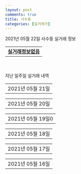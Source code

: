 ```yaml
---
layout: post
comments: true
title: 사수동
categories: [실거래가]
---
```


2021년 05월 22일 사수동 실거래 정보

<table>
  <tr>
    <td colspan="4" style="font-weight: bold;"><a href="https://search.naver.com/search.naver?query=실거래정보없음">실거래정보없음</a></td>
  </tr>
    
</table>
    
<div style="margin-top: 50px; margin-bottom: 13px">지난 일주일 실거래 내역</div>

  <table style="width: 100%; margin-bottom: 1px">
      <tr class="header">
        <td>2021년 05월 21일</td>
      </tr>
      <tr class="child" style="display: none">
        <td>
            
        <table>
          <tr>
            <td colspan="4" style="font-weight: bold;"><a href="https://search.naver.com/search.naver?query=브라운스톤 강북">브라운스톤 강북</a></td>
          </tr>

          <tr>
            <td>매매</td>
            <td>16층</td>
            <td>84.95㎡</td>
            <td>계약일 2021-05-09</td>
          </tr>
          <tr>
            <td colspan="4">35,700<br>기존최고가 35,700</td>
          </tr>
    
        </table>
        <table style="margin-top: 5px">
          <tr>
            <td colspan="4" style="font-weight: bold;"><a href="https://search.naver.com/search.naver?query=서희스타힐스테이">서희스타힐스테이</a></td>
          </tr>
    
          <tr>
            <td>월세</td>
            <td>3층</td>
            <td>99.9751㎡</td>
            <td>계약일 2021-04-09</td>
          </tr>
          <tr>
            <td colspan="4">25 (18,000)</td>
          </tr>
    
        </table>
    
        </td>
      </tr>
  </table>
    
  <table style="width: 100%; margin-bottom: 1px">
      <tr class="header">
        <td>2021년 05월 20일</td>
      </tr>
      <tr class="child" style="display: none">
        <td>
            
        <table>
          <tr>
            <td colspan="4" style="font-weight: bold;"><a href="https://search.naver.com/search.naver?query=실거래정보없음">실거래정보없음</a></td>
          </tr>

        </table>
    
        </td>
      </tr>
  </table>
    
  <table style="width: 100%; margin-bottom: 1px">
      <tr class="header">
        <td>2021년 05월 19일0</td>
      </tr>
      <tr class="child" style="display: none">
        <td>
            
        <table>
          <tr>
            <td colspan="4" style="font-weight: bold;"><a href="https://search.naver.com/search.naver?query=서희스타힐스테이">서희스타힐스테이</a></td>
          </tr>

          <tr>
            <td>월세</td>
            <td>24층</td>
            <td>84.9924㎡</td>
            <td>계약일 2021-03-17</td>
          </tr>
          <tr>
            <td colspan="4">25 (15,000)</td>
          </tr>
    
          <tr>
            <td>월세</td>
            <td>23층</td>
            <td>84.9924㎡</td>
            <td>계약일 2021-04-02</td>
          </tr>
          <tr>
            <td colspan="4">25 (15,000)</td>
          </tr>
    
          <tr>
            <td>월세</td>
            <td>20층</td>
            <td>84.9924㎡</td>
            <td>계약일 2021-04-07</td>
          </tr>
          <tr>
            <td colspan="4">25 (15,000)</td>
          </tr>
    
        </table>
    
        </td>
      </tr>
  </table>
    
  <table style="width: 100%; margin-bottom: 1px">
      <tr class="header">
        <td>2021년 05월 18일</td>
      </tr>
      <tr class="child" style="display: none">
        <td>
            
        <table>
          <tr>
            <td colspan="4" style="font-weight: bold;"><a href="https://search.naver.com/search.naver?query=금호서한이다음">금호서한이다음</a></td>
          </tr>

          <tr>
            <td>매매</td>
            <td>11층</td>
            <td>99.87㎡</td>
            <td>계약일 2021-04-30</td>
          </tr>
          <tr>
            <td colspan="4">46,400<br>기존최고가 46,400</td>
          </tr>
    
          <tr>
            <td>매매</td>
            <td>15층</td>
            <td>84.55㎡</td>
            <td>계약일 2021-05-01</td>
          </tr>
          <tr>
            <td colspan="4">33,000<br>기존최고가 33,000</td>
          </tr>
    
        </table>
        <table style="margin-top: 5px">
          <tr>
            <td colspan="4" style="font-weight: bold;"><a href="https://search.naver.com/search.naver?query=브라운스톤 강북">브라운스톤 강북</a></td>
          </tr>
    
          <tr>
            <td>매매</td>
            <td>24층</td>
            <td>84.77㎡</td>
            <td>계약일 2021-05-14</td>
          </tr>
          <tr>
            <td colspan="4">35,700<br>기존최고가 35,700</td>
          </tr>
    
          <tr>
            <td>매매</td>
            <td>18층</td>
            <td>84.77㎡</td>
            <td>계약일 2021-05-15</td>
          </tr>
          <tr>
            <td colspan="4">31,500<br>기존최고가 31,500</td>
          </tr>
    
          <tr>
            <td>매매</td>
            <td>3층</td>
            <td>59.96㎡</td>
            <td>계약일 2021-05-12</td>
          </tr>
          <tr>
            <td colspan="4">25,900<br>기존최고가 25,900</td>
          </tr>
    
        </table>
        <table style="margin-top: 5px">
          <tr>
            <td colspan="4" style="font-weight: bold;"><a href="https://search.naver.com/search.naver?query=서희스타힐스테이">서희스타힐스테이</a></td>
          </tr>
    
          <tr>
            <td>월세</td>
            <td>13층</td>
            <td>99.9751㎡</td>
            <td>계약일 2021-03-19</td>
          </tr>
          <tr>
            <td colspan="4">25 (18,000)</td>
          </tr>
    
          <tr>
            <td>월세</td>
            <td>2층</td>
            <td>84.9924㎡</td>
            <td>계약일 2021-03-29</td>
          </tr>
          <tr>
            <td colspan="4">25 (15,000)</td>
          </tr>
    
          <tr>
            <td>월세</td>
            <td>14층</td>
            <td>99.9751㎡</td>
            <td>계약일 2021-05-03</td>
          </tr>
          <tr>
            <td colspan="4">25 (18,000)</td>
          </tr>
    
        </table>
        <table style="margin-top: 5px">
          <tr>
            <td colspan="4" style="font-weight: bold;"><a href="https://search.naver.com/search.naver?query=이편한세상대구금호">이편한세상대구금호</a></td>
          </tr>
    
          <tr>
            <td>전세</td>
            <td>6층</td>
            <td>84.91㎡</td>
            <td>계약일 2021-04-03</td>
          </tr>
          <tr>
            <td colspan="4">33,000</td>
          </tr>
    
        </table>
    
        </td>
      </tr>
  </table>
    
  <table style="width: 100%; margin-bottom: 1px">
      <tr class="header">
        <td>2021년 05월 17일</td>
      </tr>
      <tr class="child" style="display: none">
        <td>
            
        <table>
          <tr>
            <td colspan="4" style="font-weight: bold;"><a href="https://search.naver.com/search.naver?query=실거래정보없음">실거래정보없음</a></td>
          </tr>

        </table>
    
        </td>
      </tr>
  </table>
    
  <table style="width: 100%; margin-bottom: 1px">
      <tr class="header">
        <td>2021년 05월 16일</td>
      </tr>
      <tr class="child" style="display: none">
        <td>
            
        <table>
          <tr>
            <td colspan="4" style="font-weight: bold;"><a href="https://search.naver.com/search.naver?query=실거래정보없음">실거래정보없음</a></td>
          </tr>

        </table>
    
        </td>
      </tr>
  </table>
    

